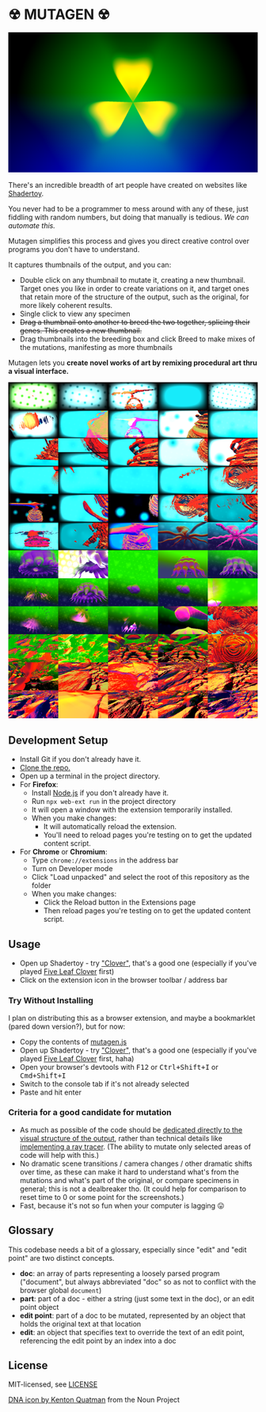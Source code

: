 # ☢ MUTAGEN ☢

![radioactive clover](images/radioactive-clover-screenshot.png)

There's an incredible breadth of art people have created on websites like [Shadertoy](https://www.shadertoy.com/browse).

You never had to be a programmer to mess around with any of these, just fiddling with random numbers, but doing that manually is tedious. *We can automate this.*

Mutagen simplifies this process and gives you direct creative control over programs you don't have to understand.

It captures thumbnails of the output, and you can:

- Double click on any thumbnail to mutate it, creating a new thumbnail. Target ones you like in order to create variations on it, and target ones that retain more of the structure of the output, such as the original, for more likely coherent results.
- Single click to view any specimen
- ~~Drag a thumbnail onto another to breed the two together, splicing their genes. This creates a new thumbnail.~~
- Drag thumbnails into the breeding box and click Breed to make mixes of the mutations, manifesting as more thumbnails

Mutagen lets you **create novel works of art by remixing procedural art thru a visual interface.**

![some thumbnails from mutating an Octopus](images/some-thumbnails-from-octopus.png)

<!-- https://en.wikipedia.org/wiki/Selective_breeding -->

## Development Setup

- Install Git if you don't already have it.
- [Clone the repo.](https://help.github.com/articles/cloning-a-repository/)
- Open up a terminal in the project directory.
- For **Firefox**:
  - Install [Node.js](https://nodejs.org/) if you don't already have it.
  - Run `npx web-ext run` in the project directory
  - It will open a window with the extension temporarily installed.
  - When you make changes:
    - It will automatically reload the extension.
    - You'll need to reload pages you're testing on to get the updated content script.
- For **Chrome** or **Chromium**:
  - Type `chrome://extensions` in the address bar
  - Turn on Developer mode
  - Click "Load unpacked" and select the root of this repository as the folder
  - When you make changes:
    - Click the Reload button in the Extensions page
    - Then reload pages you're testing on to get the updated content script.

## Usage
- Open up Shadertoy - try ["Clover"](https://www.shadertoy.com/view/XsXGzn), that's a good one (especially if you've played [Five Leaf Clover](https://www.kongregate.com/games/moczan/ultimate-five-leaf-clover) first)
- Click on the extension icon in the browser toolbar / address bar

### Try Without Installing

I plan on distributing this as a browser extension, and maybe a bookmarklet (pared down version?), but for now:

- Copy the contents of [mutagen.js](mutagen.js)
- Open up Shadertoy - try ["Clover"](https://www.shadertoy.com/view/XsXGzn), that's a good one (especially if you've played [Five Leaf Clover](https://www.kongregate.com/games/moczan/ultimate-five-leaf-clover) first, haha)
- Open your browser's devtools with <kbd>F12</kbd> or <kbd>Ctrl+Shift+I</kbd> or <kbd>Cmd+Shift+I</kbd>
- Switch to the console tab if it's not already selected
- Paste and hit enter

### Criteria for a good candidate for mutation

- As much as possible of the code should be [dedicated directly to the visual structure of the output](https://www.shadertoy.com/view/XsXGzn), rather than technical details like [implementing a ray tracer](https://www.shadertoy.com/view/lsX3DH). (The ability to mutate only selected areas of code will help with this.)
- No dramatic scene transitions / camera changes / other dramatic shifts over time, as these can make it hard to understand what's from the mutations and what's part of the original, or compare specimens in general; this is not a dealbreaker tho. (It could help for comparison to reset time to 0 or some point for the screenshots.)
- Fast, because it's not so fun when your computer is lagging 😛

## Glossary

This codebase needs a bit of a glossary, especially since "edit" and "edit point" are two distinct concepts.

- **doc**: an array of parts representing a loosely parsed program ("document", but always abbreviated "doc" so as not to conflict with the browser global `document`)
- **part**: part of a doc - either a string (just some text in the doc), or an edit point object
- **edit point**: part of a doc to be mutated, represented by an object that holds the original text at that location
- **edit**: an object that specifies text to override the text of an edit point, referencing the edit point by an index into a doc

## License

MIT-licensed, see [LICENSE](LICENSE)

[DNA icon by Kenton Quatman](https://thenounproject.com/term/dna/12357/) from the Noun Project
